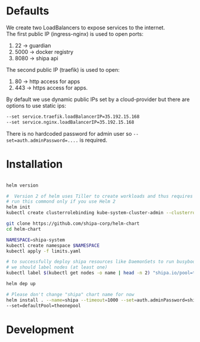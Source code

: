 
# Defaults 

We create two LoadBalancers to expose services to the internet.    
The first public IP (ingress-nginx) is used to open ports: 
1. 22 -> guardian
1. 5000 -> docker registry
1. 8080 -> shipa api

The second public IP (traefik) is used to open: 
1. 80 -> http access for apps
1. 443 -> https access for apps.

By default we use dynamic public IPs set by a cloud-provider but there are options to use static ips:
```bash 
--set service.traefik.loadBalancerIP=35.192.15.168 
--set service.nginx.loadBalancerIP=35.192.15.168 
```

There is no hardcoded password for admin user so `--set=auth.adminPassword=....` is required.

# Installation

```bash

helm version

#  Version 2 of helm uses Tiller to create workloads and thus requires two additional steps: 
# run this commond only if you use Helm 2
helm init
kubectl create clusterrolebinding kube-system-cluster-admin --clusterrole=cluster-admin --serviceaccount=kube-system:default

git clone https://github.com/shipa-corp/helm-chart
cd helm-chart

NAMESPACE=shipa-system
kubectl create namespace $NAMESPACE
kubectl apply -f limits.yaml

# to successfully deploy shipa resources like DaemonSets to run busybody/netdata, pods to build platforms and so on
# we should label nodes (at least one)
kubectl label $(kubectl get nodes -o name | head -n 2) "shipa.io/pool=theonepool" --overwrite

helm dep up 

# Please don't change "shipa" chart name for now
helm install . --name=shipa --timeout=1000 --set=auth.adminPassword=shipa2020 --namespace=$NAMESPACE
--set=defaultPool=theonepool

```


# Development

